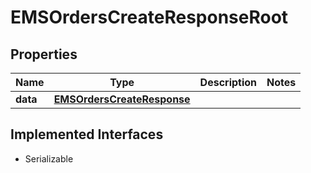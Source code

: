 

# EMSOrdersCreateResponseRoot


## Properties

Name | Type | Description | Notes
------------ | ------------- | ------------- | -------------
**data** | [**EMSOrdersCreateResponse**](EMSOrdersCreateResponse.md) |  | 


## Implemented Interfaces

* Serializable


